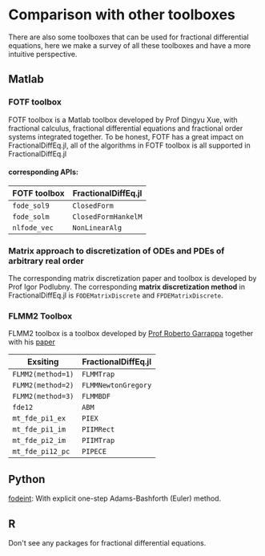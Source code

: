 # Comparison with other toolboxes

There are also some toolboxes that can be used for fractional differential equations, here we make a survey of all these toolboxes and have a more intuitive perspective.

## Matlab

### FOTF toolbox

FOTF toolbox is a Matlab toolbox developed by Prof Dingyu Xue, with fractional calculus, fractional differential equations and fractional order systems integrated together. To be honest, FOTF has a great impact on FractionalDiffEq.jl, all of the algorithms in FOTF toolbox is all supported in FractionalDiffEq.jl

#### corresponding APIs:

| FOTF toolbox | FractionalDiffEq.jl |
|-----|-----|
| ```fode_sol9``` | ```ClosedForm``` |
| ```fode_solm``` | ```ClosedFormHankelM``` |
| ```nlfode_vec``` | ```NonLinearAlg```|

### Matrix approach to discretization of ODEs and PDEs of arbitrary real order

The corresponding matrix discretization paper and toolbox is developed by Prof Igor Podlubny. The corresponding **matrix discretization method** in FractionalDiffEq.jl is ```FODEMatrixDiscrete``` and ```FPDEMatrixDiscrete```.

### FLMM2 Toolbox

FLMM2 toolbox is a toolbox developed by [Prof Roberto Garrappa](https://www.dm.uniba.it/members/garrappa) together with his [paper](http://dx.doi.org/10.1016/j.matcom.2013.09.012)

| Exsiting | FractionalDiffEq.jl |
|-----|-----|
| ```FLMM2(method=1)``` | ```FLMMTrap``` |
| ```FLMM2(method=2)``` | ```FLMMNewtonGregory``` |
| ```FLMM2(method=3)``` | ```FLMMBDF```|
| ```fde12``` | ```ABM``` |
| ```mt_fde_pi1_ex``` | ```PIEX``` |
| ```mt_fde_pi1_im``` | ```PIIMRect``` |
| ```mt_fde_pi2_im``` | ```PIIMTrap``` |
| ```mt_fde_pi12_pc``` | ```PIPECE``` |
## Python

[fodeint](https://github.com/mattja/fodeint): With explicit one-step Adams-Bashforth (Euler) method.

## R

Don't see any packages for fractional differential equations.